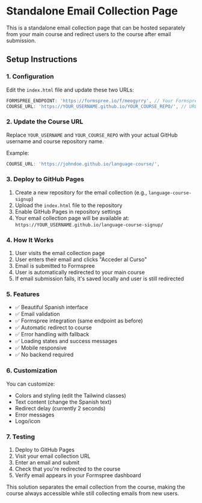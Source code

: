 # Standalone Email Collection Page

This is a standalone email collection page that can be hosted separately from your main course and redirect users to the course after email submission.

## Setup Instructions

### 1. Configuration
Edit the `index.html` file and update these two URLs:

```javascript
FORMSPREE_ENDPOINT: 'https://formspree.io/f/meogyrry', // Your Formspree endpoint (already configured)
COURSE_URL: 'https://YOUR_USERNAME.github.io/YOUR_COURSE_REPO/', // URL to your main course
```

### 2. Update the Course URL
Replace `YOUR_USERNAME` and `YOUR_COURSE_REPO` with your actual GitHub username and course repository name.

Example:
```javascript
COURSE_URL: 'https://johndoe.github.io/language-course/',
```

### 3. Deploy to GitHub Pages
1. Create a new repository for the email collection (e.g., `language-course-signup`)
2. Upload the `index.html` file to the repository
3. Enable GitHub Pages in repository settings
4. Your email collection page will be available at: `https://YOUR_USERNAME.github.io/language-course-signup/`

### 4. How It Works
1. User visits the email collection page
2. User enters their email and clicks "Acceder al Curso"
3. Email is submitted to Formspree
4. User is automatically redirected to your main course
5. If email submission fails, it's saved locally and user is still redirected

### 5. Features
- ✅ Beautiful Spanish interface
- ✅ Email validation
- ✅ Formspree integration (same endpoint as before)
- ✅ Automatic redirect to course
- ✅ Error handling with fallback
- ✅ Loading states and success messages
- ✅ Mobile responsive
- ✅ No backend required

### 6. Customization
You can customize:
- Colors and styling (edit the Tailwind classes)
- Text content (change the Spanish text)
- Redirect delay (currently 2 seconds)
- Error messages
- Logo/icon

### 7. Testing
1. Deploy to GitHub Pages
2. Visit your email collection URL
3. Enter an email and submit
4. Check that you're redirected to the course
5. Verify email appears in your Formspree dashboard

This solution separates the email collection from the course, making the course always accessible while still collecting emails from new users. 